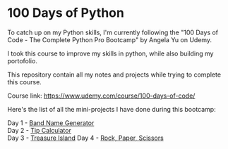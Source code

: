 # 100 Days of Python

To catch up on my Python skills, I'm currently following the "100 Days of Code - The Complete Python Pro Bootcamp" by Angela Yu on Udemy.

I took this course to improve my skills in python, while also building my portofolio.

This repository contain all my notes and projects while trying to complete this course.  

Course link: https://www.udemy.com/course/100-days-of-code/

Here's the list of all the mini-projects I have done during this bootcamp:

Day 1 - [Band Name Generator](https://github.com/AFCM1/100-Days-of-Code-Python-AFCM/tree/main/Beginner/Day_1)  
Day 2 - [Tip Calculator](https://github.com/AFCM1/100-Days-of-Code-Python-AFCM/tree/main/Beginner/Day_2)  
Day 3 - [Treasure Island](https://github.com/AFCM1/100-Days-of-Code-Python-AFCM/tree/main/Beginner/Day_3)
Day 4 - [Rock, Paper, Scissors](https://github.com/AFCM1/100-Days-of-Code-Python-AFCM/tree/main/Beginner/Day_4)

